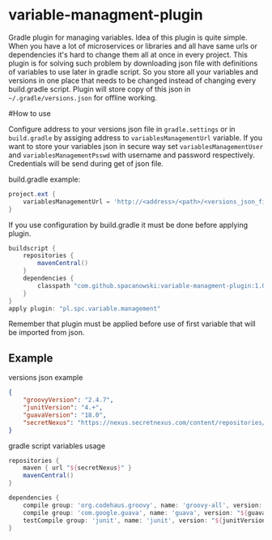 # variable-managment-plugin
Gradle plugin for managing variables. Idea of this plugin is quite simple. When you have a lot of microservices or libraries and all have same urls or dependencies it's hard to change them all at once in every project. This plugin is for solving such problem by downloading json file with definitions of variables to use later in gradle script. So you store all your variables and versions in one place that needs to be changed instead of changing every build.gradle script. Plugin will store copy of this json in ```~/.gradle/versions.json``` for offline working.

#How to use

Configure address to your versions json file in ```gradle.settings``` or in ```build.gradle``` by assiging address to ```variablesManagementUrl``` variable. If you want to store your variables json in secure way set ```variablesManagementUser``` and ```variablesManagementPsswd``` with username and password respectively. Credentials will be send during get of json file.

build.gradle example:
```groovy
project.ext {
    variablesManagementUrl = 'http://<address>/<path>/<versions_json_file>'
}
```
If you use configuration by build.gradle it must be done before applying plugin.

```groovy
buildscript {
    repositories {
        mavenCentral()
    }
    dependencies {
        classpath "com.github.spacanowski:variable-managment-plugin:1.0"
    }
}
apply plugin: "pl.spc.variable.management"
```

Remember that plugin must be applied before use of first variable that will be imported from json.

## Example

versions json example
```json
{
    "groovyVersion": "2.4.7",
    "junitVersion": "4.+",
    "guavaVersion": "18.0",
    "secretNexus": "https://nexus.secretnexus.com/content/repositories/snapshots/"
}
```

gradle script variables usage
```groovy
repositories {
    maven { url "${secretNexus}" }
    mavenCentral()
}

dependencies {
    compile group: 'org.codehaus.groovy', name: 'groovy-all', version: "${groovyVersion}"
    compile group: 'com.google.guava', name: 'guava', version: "${guavaVersion}"
    testCompile group: 'junit', name: 'junit', version: "${junitVersion}"
}
```
